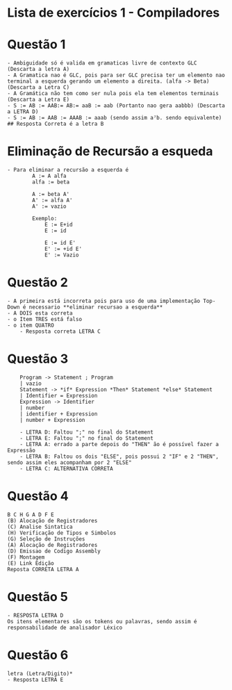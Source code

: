 # Lista de exercícios 1 - Compiladores


# Questão 1
    - Ambiguidade só é valida em gramaticas livre de contexto GLC (Descarta a letra A)
    - A Gramatica nao é GLC, pois para ser GLC precisa ter um elemento nao terminal a esquerda gerando um elemento a direita. (alfa -> Beta) (Descarta a Letra C)
    - A Gramática não tem como ser nula pois ela tem elementos terminais (Descarta a Letra E)
    - S := AB := AAB:= AB:= aaB := aab (Portanto nao gera aabbb) (Descarta a LETRA D)
    - S := AB := AAB := AAAB := aaab (sendo assim a⁷b. sendo equivalente)
    ## Resposta Correta é a letra B

# Eliminação de Recursão a esqueda
    - Para eliminar a recursão a esquerda é
            A := A alfa
            alfa := beta
            
            A := beta A'
            A' := alfa A'
            A' := vazio

            Exemplo:
                E := E+id
                E := id

                E := id E'
                E' := +id E'
                E' := Vazio

# Questão 2
    - A primeira está incorreta pois para uso de uma implementação Top-Down é necessario **eliminar recursao a esquerda** 
    - A DOIS esta correta
    - o Item TRES está falso
    - o item QUATRO 
        - Resposta correta LETRA C

# Questão 3

        Program -> Statement ; Program
        | vazio
        Statement -> *if* Expression *Then* Statement *else* Statement
        | Identifier = Expression
        Expression -> Identifier
        | number
        | identifier + Expression
        | number + Expression

        - LETRA D: Faltou ";" no final do Statement
        - LETRA E: Faltou ";" no final do Statement
        - LETRA A: errado a parte depois do "THEN" ão é possível fazer a Expressão
        - LETRA B: Faltou os dois "ELSE", pois possui 2 "IF" e 2 "THEN", sendo assim eles acompanham por 2 "ELSE"
        - LETRA C: ALTERNATIVA CORRETA

# Questão 4
    B C H G A D F E
    (B) Alocação de Registradores
    (C) Analise Sintatica
    (H) Verificação de Tipos e Simbolos
    (G) Seleção de Instruções
    (A) Alocação de Registradores
    (D) Emissao de Codigo Assembly
    (F) Montagem
    (E) Link Edição
    Reposta CORRETA LETRA A

# Questão 5
    - RESPOSTA LETRA D
    Os itens elementares são os tokens ou palavras, sendo assim é responsabilidade de analisador Léxico

# Questão 6

    letra (Letra/Digito)*
    - Resposta LETRA E